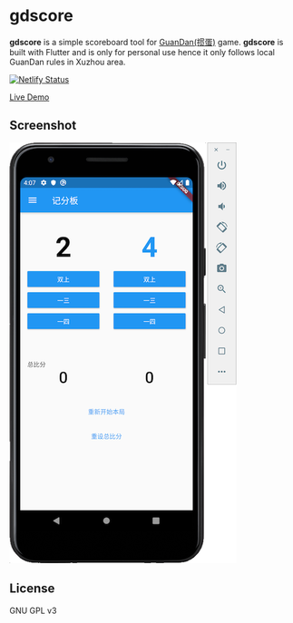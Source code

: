 # gdscore

**gdscore** is a simple scoreboard tool for [GuanDan(掼蛋)](https://zh.wikipedia.org/wiki/掼蛋) game. **gdscore** is built with Flutter and is only for personal use hence it only follows local GuanDan rules in Xuzhou area.

[![Netlify Status](https://api.netlify.com/api/v1/badges/07ac8855-4e08-4114-a2c9-b9fa5eae0846/deploy-status)](https://app.netlify.com/sites/gdscore/deploys)

[Live Demo](https://gdscore.netlify.com)

## Screenshot

![1](screenshot/1.png)

## License

GNU GPL v3